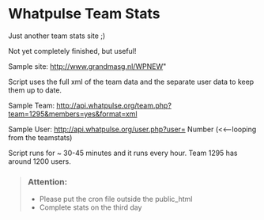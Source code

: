 # Whatpulse Team Stats

Just another team stats site ;)

Not yet completely finished, but useful!

Sample site: http://www.grandmasg.nl/WPNEW"

Script uses the full xml of the team data and the separate user data to keep them up to date.

Sample Team: http://api.whatpulse.org/team.php?team=1295&members=yes&format=xml

Sample User: http://api.whatpulse.org/user.php?user= Number (<<--looping from the teamstats)

Script runs for ~ 30-45 minutes and it runs every hour.
Team 1295 has around 1200 users.

> ### Attention:
>
> - Please put the cron file outside the public_html
> - Complete stats on the third day
